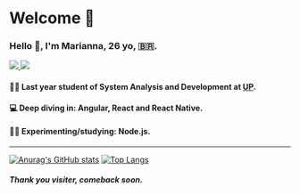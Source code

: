 <h1> Welcome 🌈 </h1>
<h3> Hello 🙋, I'm Marianna, 26 yo, 🇧🇷. </h3>
<p>
<a href="https://www.linkedin.com/in/marianna-belniok/"> <img src="https://img.shields.io/badge/-LinkedIn-blue?style=flat-square&logo=Linkedin&logoColor=white&link=https://www.linkedin.com/in/marianna-belniok/"> </a>
<a text-align="center" href="https://github.com/MariBelniok"><img src="https://img.shields.io/badge/-Github-000?style=flat-square&logo=Github&logoColor=white&link=https://github.com/MariBelniok"></a>
</p>

#### 👩‍🎓 Last year student of System Analysis and Development at [UP](https://www.up.edu.br).
#### 💻 Deep diving in: Angular, React and React Native.
#### 👩‍💻 Experimenting/studying: Node.js.

<hr>

[![Anurag's GitHub stats](https://github-readme-stats.vercel.app/api?username=maribelniok&theme=dark&show_icons=true)](https://github.com/maribelniok/github-readme-stats) [![Top Langs](https://github-readme-stats.vercel.app/api/top-langs/?username=maribelniok&layout=compact&theme=dark&show_icons=true)](https://github.com/maribelniok/github-readme-stats)

##### Thank you visiter, comeback soon.
